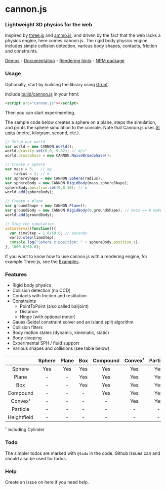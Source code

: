 # cannon.js

### Lightweight 3D physics for the web
Inspired by [three.js](https://github.com/mrdoob/three.js) and [ammo.js](https://github.com/kripken/ammo.js), and driven by the fact that the web lacks a physics engine, here comes cannon.js.
The rigid body physics engine includes simple collision detection, various body shapes, contacts, friction and constraints.

[Demos](http://schteppe.github.com/cannon.js) - [Documentation](http://schteppe.github.com/cannon.js/doc/) - [Rendering hints](https://github.com/schteppe/cannon.js/tree/master/examples) - [NPM package](https://npmjs.org/package/cannon)

### Usage
Optionally, start by building the library using [Grunt](http://gruntjs.com/).

Include [build/cannon.js](build/cannon.js) in your html:

```html
<script src="cannon.js"></script>
```

Then you can start experimenting.

The sample code below creates a sphere on a plane, steps the simulation, and prints the sphere simulation to the console. Note that Cannon.js uses [SI units](http://en.wikipedia.org/wiki/International_System_of_Units) (metre, kilogram, second, etc.).

```javascript
// Setup our world
var world = new CANNON.World();
world.gravity.set(0,0,-9.82); // m/s²
world.broadphase = new CANNON.NaiveBroadphase();

// Create a sphere
var mass = 5,   // kg
    radius = 1; // m
var sphereShape = new CANNON.Sphere(radius);
var sphereBody = new CANNON.RigidBody(mass,sphereShape);
sphereBody.position.set(0,0,10); // m
world.add(sphereBody);

// Create a plane
var groundShape = new CANNON.Plane();
var groundBody = new CANNON.RigidBody(0,groundShape); // mass == 0 makes the body static
world.add(groundBody);

// Step the simulation
setInterval(function(){
  var timeStep = 1.0/60.0; // seconds
  world.step(timeStep);
  console.log("Sphere z position: " + sphereBody.position.z);
}, 1000.0/60.0);
```

If you want to know how to use cannon.js with a rendering engine, for example Three.js, see the [Examples](examples).

### Features
* Rigid body physics
* Collision detection (no CCD)
* Contacts with friction and restitution
* Constraints
   * PointToPoint (also called balljoint)
   * Distance
   * Hinge (with optional motor)
* Gauss-Seidel constraint solver and an island split algorithm
* Collision filters
* Body motion states (dynamic, kinematic, static)
* Body sleeping
* Experimental SPH / fluid support
* Various shapes and collisions (see table below)

|             | Sphere | Plane | Box | Compound | Convex¹ | Particle | Heightfield |
| :---------: |:------:|:-----:|:---:|:--------:|:-------:|:--------:|:-----------:|
| Sphere      | Yes    | Yes   | Yes | Yes      | Yes     | Yes      | Yes         |
| Plane       | -      | -     | Yes | Yes      | Yes     | Yes      | -           |
| Box         | -      | -     | Yes | Yes      | Yes     | Yes      | (todo)      |
| Compound    | -      | -     | -   | Yes      | Yes     | Yes      | (todo)      |
| Convex¹     | -      | -     | -   | -        | Yes     | Yes      | (todo)      |
| Particle    | -      | -     | -   | -        | -       | -        | (todo)      |
| Heightfield | -      | -     | -   | -        | -       | -        | -           |

¹ including Cylinder

### Todo
The simpler todos are marked with ```@todo``` in the code. Github Issues can and should also be used for todos.

### Help
Create an issue on here if you need help.
